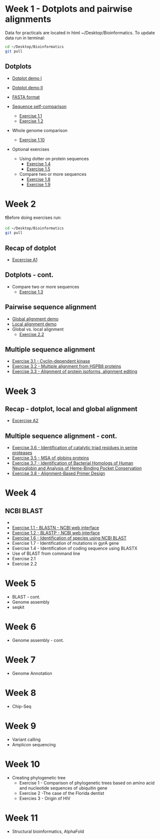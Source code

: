 # Week 1 - Dotplots and pairwise alignments

Data for practicals are located in html ~/Desktop/Bioinformatics. To update data run in terminal:

```bash
cd ~/Desktop/Bioinformatics
git pull
```
## Dotplots
- [Dotplot demo I](https://kavonrtep.github.io/games/dotplot-demo.html)
- [Dotplot demo II](https://kavonrtep.github.io/games/dotplot-explorer.html)
- [FASTA format](./data_formats.md/#fasta-fa-fna-faa-fasta)
- [Sequence self-comparison](./sequence_alignment.md/#dotplots)
  - [Exercise 1.1](./sequence_alignment.md/#exercise-11---simple-self-comparison-using-dotplot)
  - [Exercise 1.2](./sequence_alignment.md/#exercise-12---identification-of-repetitive-motifs-using-dotplot)
  
- Whole genome comparison
  - [Exercise 1.10](./sequence_alignment.md/#exercise-110---whole-genome-comparison-with-gepard-program)

- Optional exercises
  - Using dotter on protein sequences
    - [Exercise 1.4](./sequence_alignment.md/#exercise-14---comparison-of-her-proteins-using-dotplot)
    - [Exercise 1.5](./sequence_alignment.md/#exercise-15---comparison-of-hox-proteins-using-dotplot)
  - Compare two or more sequences
    - [Exercise 1.8](./sequence_alignment.md/#exercise-18---identifying-overlaps-and-creating-a-sequence-assembly-using-dot-plots)
    - [Exercise 1.9](./sequence_alignment.md/#exercise-19---compare-two-genomic-regions-with-dotter)

# Week 2 
❗Before doing exercises run:

```bash
cd ~/Desktop/Bioinformatics
git pull
```
## Recap of dotplot
 - [Excercise A1](./extra_tasks.md#exercise-a1)

## Dotplots - cont.
- Compare two or more sequences
  - [Exercise 1.3](./sequence_alignment.md/#exercise-13---comparison-of-sequences-with-insertions-deletions-inversions)

## Pairwise sequence alignment
- [Global alignment demo](https://kavonrtep.github.io/games/needleman-wunsch.html)
- [Local alignment demo](https://kavonrtep.github.io/games/smith-waterman.html)
- Global vs. local alignment
  - [Exercise 2.2](./sequence_alignment.md/#exercise-22---pairwise-alignment-using-ncbi-blast)


## Multiple sequence alignment
- [Exercise 3.1 - Cyclin-dependent kinase](./sequence_alignment.md/#exercise-31---multiple-sequence-alignment---cyclin-dependent-kinase)
- [Exercise 3.2 - Multiple alignment from HSPB8 proteins](./sequence_alignment.md/#exercise-32---multiple-alignment-from-hspb8-proteins)
- [Exercise 3.3 - Alignment of protein isoforms, alignment editing](./sequence_alignment.md/#exercise-33---alignment-of-protein-isoforms-alignment-editing)


# Week 3

## Recap - dotplot, local and global alignment
  - [Excercise A2](./extra_tasks.md#exercise-a2)

## Multiple sequence alignment - cont.
- [Exercise 3.6 - Identification of catalytic triad residues in serine proteases](./sequence_alignment.md/#exercise-36---identification-of-catalytic-triad-residues-in-serine-proteases)
- [Exercise 3.5 - MSA of globins proteins](./sequence_alignment.md/#exercise-35---msa-of-globins-proteins)
- [Exercise 3.7 - Identification of Bacterial Homologs of Human Neuroglobin and Analysis of Heme-Binding Pocket Conservation](./sequence_alignment.md/#exercise-37---identification-of-bacterial-homologs-of-human-neuroglobin-and-analysis-of-heme-binding-pocket-conservation)
- [Exercise 3.8 - Alignment-Based Primer Design](./sequence_alignment.md/#exercise-38---alignment-based-primer-design)


# Week 4

## NCBI BLAST
- 
- [Exercise 1.1 - BLASTN - NCBI web interface](./blast_search.md/#exercise-11---blastn---ncbi-web-interface)
- [Exercise 1.2 - BLASTP - NCBI web interface](./blast_search.md/#exercise-12---blastp---ncbi-web-interface)
- [Exercise 1.6 - Identification of species using NCBI BLAST](./blast_search.md/#exercise-16---identification-of-species-using-ncbi-blast)
- Exercise 1.7 - Identification of mutations in gyrA gene
- Exercise 1.4 - Identification of coding sequence using BLASTX
- Use of BLAST from command line
 - Exercise 2.1
 - Exercise 2.2


# Week 5
- BLAST - cont.
- Genome assembly
- seqkit

# Week 6 
- Genome assembly - cont.


# Week 7 
 - Genome Annotation

# Week 8
- Chip-Seq


# Week 9

- Variant calling
- Amplicon sequencing

# Week 10
- Creating phylogenetic tree
  - Exercise 1 - Comparison of phylogenetic trees based on amino acid and nucleotide sequences of ubiquitin gene
  - Exercise 2 -The case of the Florida dentist
  - Exercies 3 - Origin of HIV

# Week 11
- Structural bioinformatics, AlphaFold
